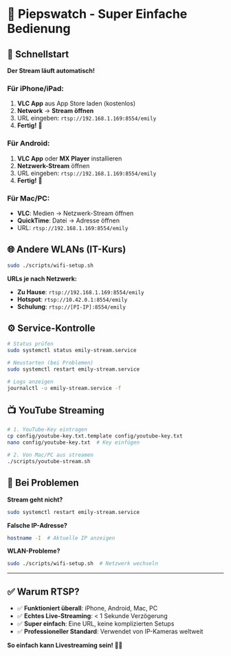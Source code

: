 # 📱 Piepswatch - Super Einfache Bedienung

## 🚀 Schnellstart  

**Der Stream läuft automatisch!** 

### Für iPhone/iPad:
1. **VLC App** aus App Store laden (kostenlos)
2. **Network** → **Stream öffnen** 
3. URL eingeben: `rtsp://192.168.1.169:8554/emily`
4. **Fertig!** 🎥

### Für Android:
1. **VLC App** oder **MX Player** installieren  
2. **Netzwerk-Stream** öffnen
3. URL eingeben: `rtsp://192.168.1.169:8554/emily`
4. **Fertig!** 🎥

### Für Mac/PC:
- **VLC**: Medien → Netzwerk-Stream öffnen
- **QuickTime**: Datei → Adresse öffnen  
- URL: `rtsp://192.168.1.169:8554/emily`

## 🌐 Andere WLANs (IT-Kurs)

```bash
sudo ./scripts/wifi-setup.sh
```

**URLs je nach Netzwerk:**
- **Zu Hause**: `rtsp://192.168.1.169:8554/emily`
- **Hotspot**: `rtsp://10.42.0.1:8554/emily`
- **Schulung**: `rtsp://[PI-IP]:8554/emily`

## ⚙️ Service-Kontrolle

```bash
# Status prüfen
sudo systemctl status emily-stream.service

# Neustarten (bei Problemen)
sudo systemctl restart emily-stream.service

# Logs anzeigen  
journalctl -u emily-stream.service -f
```

## 📺 YouTube Streaming

```bash
# 1. YouTube-Key eintragen
cp config/youtube-key.txt.template config/youtube-key.txt
nano config/youtube-key.txt  # Key einfügen

# 2. Von Mac/PC aus streamen
./scripts/youtube-stream.sh
```

## 🔧 Bei Problemen

**Stream geht nicht?**
```bash
sudo systemctl restart emily-stream.service
```

**Falsche IP-Adresse?**  
```bash
hostname -I  # Aktuelle IP anzeigen
```

**WLAN-Probleme?**
```bash
sudo ./scripts/wifi-setup.sh  # Netzwerk wechseln
```

---

## ✅ Warum RTSP?

- ✅ **Funktioniert überall**: iPhone, Android, Mac, PC
- ✅ **Echtes Live-Streaming**: < 1 Sekunde Verzögerung  
- ✅ **Super einfach**: Eine URL, keine komplizierten Setups
- ✅ **Professioneller Standard**: Verwendet von IP-Kameras weltweit

**So einfach kann Livestreaming sein! 🎥✨**
